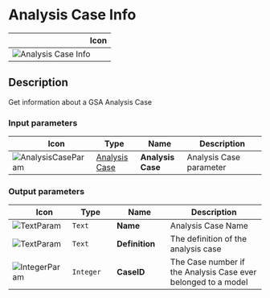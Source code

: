# Analysis Case Info
<!--- This file has been auto-generated, do not change it manually! Edit the generator here: https://github.com/arup-group/GSA-Grasshopper/tree/main/DocsGeneration --->

|<img width="150"/> Icon |
| ----------- |
|![Analysis Case Info](./images/AnalysisCaseInfo.png) |

## Description

Get information about a GSA Analysis Case

### Input parameters

|<img width="20"/> Icon |<img width="200"/> Type |<img width="200"/> Name |<img width="1000"/> Description |
| ----------- | ----------- | ----------- | ----------- |
|![AnalysisCaseParam](./images/AnalysisCaseParam.png) |[Analysis Case](gsagh-analysis-case-parameter.md) |**Analysis Case** |Analysis Case parameter |

### Output parameters

|<img width="20"/> Icon |<img width="200"/> Type |<img width="200"/> Name |<img width="1000"/> Description |
| ----------- | ----------- | ----------- | ----------- |
|![TextParam](./images/TextParam.png) |`Text` |**Name** |Analysis Case Name |
|![TextParam](./images/TextParam.png) |`Text` |**Definition** |The definition of the analysis case |
|![IntegerParam](./images/IntegerParam.png) |`Integer` |**CaseID** |The Case number if the Analysis Case ever belonged to a model |
